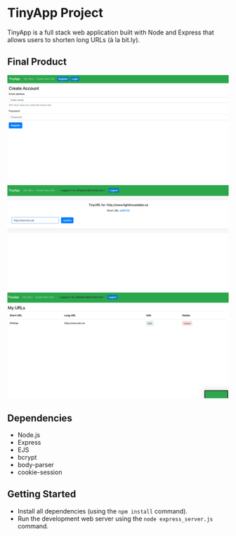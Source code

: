 # TinyApp Project

TinyApp is a full stack web application built with Node and Express that allows users to shorten long URLs (à la bit.ly).

## Final Product

!["screenshot of Register page"](https://github.com/JeffGebert/tinyapp/blob/master/docs/REGISTER.PNG)
!["screenshot of Update url page"](https://github.com/JeffGebert/tinyapp/blob/master/docs/UPDATE.png)
!["screenshot of URLS"](https://github.com/JeffGebert/tinyapp/blob/master/docs/URLS%20homepage.png)


## Dependencies

- Node.js
- Express
- EJS
- bcrypt
- body-parser
- cookie-session

## Getting Started

- Install all dependencies (using the `npm install` command).
- Run the development web server using the `node express_server.js` command.